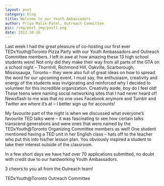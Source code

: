 ```yaml
---
layout: post
category: blog
title: Welcome to our Youth Ambassadors
author: Priya Malik-Patel, Outreach Committee
pic: /img/post_img/post1.png
date: 2012-10-16
---
```


Last week I had the great pleasure of co-hosting our first ever TEDxYouth@Toronto Pizza Party with our Youth Ambassadors and Outreach Committee members. I left in awe at how amazing these 13 high school students were! Not only did they make their way from all parts of the GTA on a school night – Thornhill, Richmond Hill, Oakville, Scarborough, Mississauga, Toronto – they were also full of great ideas on how to spread the word for our upcoming event. I must say, the enthusiasm, creativity and energy of the students was invigorating and reinforced why I decided to volunteer for this incredible organization. Creativity aside, boy do I feel old! These teens were naming social networking sites that I had never heard of! Newsflash to me was that no one uses Facebook anymore and Tumblr and Twitter are where it’s at – I better sign up for accounts!

My favourite part of the night is when we discussed what everyone’s favourite TED talks were – it was fascinating to see how certain talks transcend generations and were ones that were named by the TEDxYouth@Toronto Organizing Committee members as well! One student mentioned having a TED unit in her English class – hats off to the teacher who put this into his/her lesson plan. You obviously inspired a student to take their interest outside of the classroom.

In a few short days we have had over 70 applications submitted, no doubt with credit due to our hardworking Youth Ambassadors.

3 cheers to you all from the Outreach team!

TEDxYouth@Toronto
Outreach Committee
